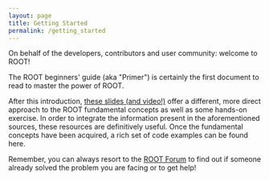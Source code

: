 ```yaml
---
layout: page
title: Getting Started
permalink: /getting_started
---
```


On behalf of the developers, contributors and user community: welcome to ROOT!

The ROOT beginners' guide (aka "Primer") is certainly the first document to read
to master the power of ROOT.

After this introduction, [these slides (and video!)](https://indico.cern.ch/event/395198/)
offer a different, more direct approach to the ROOT fundamental concepts as well
as some hands-on exercise. In order to integrate the information present in the
aforementioned sources, these resources are definitively useful. Once the fundamental
concepts have been acquired, a rich set of code examples can be found here.

Remember, you can always resort to the [ROOT Forum](https://root-forum.cern.ch)
to find out if someone already solved the problem you are facing or to get help!
